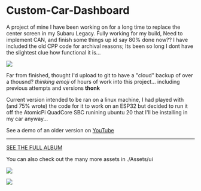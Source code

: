 # Custom-Car-Dashboard
 A project of mine I have been working on for a long time to replace the center screen in my Subaru Legacy. Fully working for my build, Need to implement CAN, and finish some things up id say 80% done now??
 I have included the old CPP code for archival reasons; Its been so long I dont have the slightest clue how functional it is...

 [![](https://i.imgur.com/qkrK4sl.png[/img])](#) 

 Far from finished, thought I'd upload to git to have a "cloud" backup of over a thousnd? *thinking emoji* of hours of work into this project... including previous attempts and versions **thonk** 

 Current version intended to be ran on a linux machine, I had played with (and 75% wrote) the code for it to work on an ESP32 but decided to run it off the AtomicPi QuadCore SBC runining ubuntu 20 that I'll be installing in my car anyway...

 
 See a demo of an older version on
 [YouTube](https://youtu.be/aLqDkDekaEg)

---
[SEE THE FULL ALBUM](https://imgur.com/a/RwYgJIP)

You can also check out the many more assets in ./Assets/ui

[![](https://i.imgur.com/OMguvC9.png[/img])](#) 


[![](https://i.imgur.com/g1dx1Ed.png[/img])](#) 
